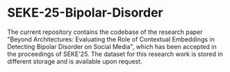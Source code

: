 # SEKE-25-Bipolar-Disorder
The current repository contains the codebase of the research paper "Beyond Architectures: Evaluating the Role of Contextual Embeddings in Detecting Bipolar Disorder on Social Media", which has been accepted in the proceedings of SEKE'25. The dataset for this research work is stored in different storage and is available upon request.